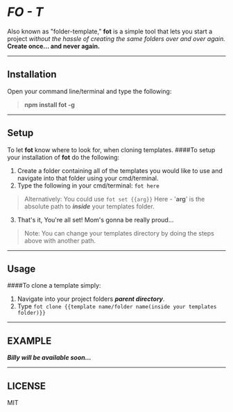 ***FO - T***
======

Also known as "folder-template," **fot** is a simple tool that lets you start a project *without the hassle of creating the same folders over and over again.* **Create once... and never again.**

---

**Installation**
------------

Open your command line/terminal and type the following:
>**npm install fot -g**

---


**Setup**
-----

To let **fot** know where to look for, when cloning templates.
####To setup your installation of **fot** do the following:

1. Create a folder containing all of the templates you would like to use and navigate into that folder using your cmd/terminal.
2. Type the following in your cmd/terminal:  `fot here`
>Alternatively: You could use `fot set {{arg}}`
>Here - '**arg**' is the absolute path to ***inside*** your templates folder.

3. That's it, You're all set! Mom's gonna be really proud...

>Note: You can change your templates directory by doing the steps above with another path.

---

**Usage**
-----

####To clone a template simply:
1. Navigate into your project folders ***parent directory***.
2. Type `fot clone {{template name/folder name(inside your templates folder)}}`

---

**EXAMPLE**
------------------
***Billy will be available soon...***

---

**LICENSE**
-------
MIT